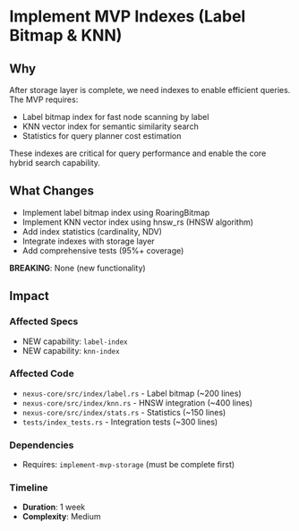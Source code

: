 # Implement MVP Indexes (Label Bitmap & KNN)

## Why

After storage layer is complete, we need indexes to enable efficient queries. The MVP requires:
- Label bitmap index for fast node scanning by label
- KNN vector index for semantic similarity search
- Statistics for query planner cost estimation

These indexes are critical for query performance and enable the core hybrid search capability.

## What Changes

- Implement label bitmap index using RoaringBitmap
- Implement KNN vector index using hnsw_rs (HNSW algorithm)
- Add index statistics (cardinality, NDV)
- Integrate indexes with storage layer
- Add comprehensive tests (95%+ coverage)

**BREAKING**: None (new functionality)

## Impact

### Affected Specs
- NEW capability: `label-index`
- NEW capability: `knn-index`

### Affected Code
- `nexus-core/src/index/label.rs` - Label bitmap (~200 lines)
- `nexus-core/src/index/knn.rs` - HNSW integration (~400 lines)
- `nexus-core/src/index/stats.rs` - Statistics (~150 lines)
- `tests/index_tests.rs` - Integration tests (~300 lines)

### Dependencies
- Requires: `implement-mvp-storage` (must be complete first)

### Timeline
- **Duration**: 1 week
- **Complexity**: Medium

